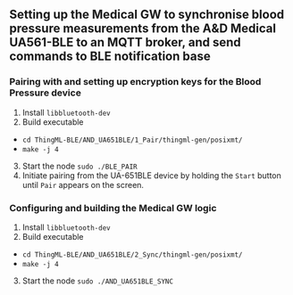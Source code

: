 ## Setting up the Medical GW to synchronise blood pressure measurements from the A&D Medical UA561-BLE to an MQTT broker, and send commands to BLE notification base

### Pairing with and setting up encryption keys for the Blood Pressure device
1. Install `libbluetooth-dev`
2. Build executable
  * `cd ThingML-BLE/AND_UA651BLE/1_Pair/thingml-gen/posixmt/`
  * `make -j 4`
3. Start the node `sudo ./BLE_PAIR`
4. Initiate pairing from the UA-651BLE device by holding the `Start` button until `Pair` appears on the screen.

### Configuring and building the Medical GW logic
1. Install `libbluetooth-dev`
2. Build executable
  * `cd ThingML-BLE/AND_UA651BLE/2_Sync/thingml-gen/posixmt/`
  * `make -j 4`
3. Start the node `sudo ./AND_UA651BLE_SYNC`
